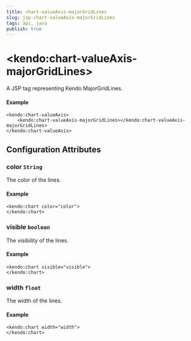 ```yaml
---
title: chart-valueAxis-majorGridLines
slug: jsp-chart-valueAxis-majorGridLines
tags: api, java
publish: true
---
```


# \<kendo:chart-valueAxis-majorGridLines\>
A JSP tag representing Kendo MajorGridLines.

#### Example
    <kendo:chart-valueAxis>
        <kendo:chart-valueAxis-majorGridLines></kendo:chart-valueAxis-majorGridLines>
    </kendo:chart-valueAxis>


## Configuration Attributes


### color `String`

The color of the lines.

#### Example
    <kendo:chart color="color">
    </kendo:chart>



### visible `boolean`

The visibility of the lines.

#### Example
    <kendo:chart visible="visible">
    </kendo:chart>



### width `float`

The width of the lines.

#### Example
    <kendo:chart width="width">
    </kendo:chart>


 
